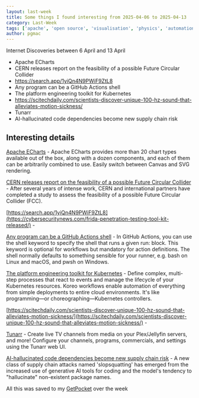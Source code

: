 ```yaml
---
layout: last-week
title: Some things I found interesting from 2025-04-06 to 2025-04-13
category: Last-Week
tags: ['apache', 'open source', 'visualisation', 'physics', 'automation', 'cyber', 'pentest', 'security', 'testing', 'actions', 'github', 'k8s', 'orchestration', 'health', 'travel', 'host your own', 'iptv', 'media', 'streaming', 'ai', 'code', 'dependencies', 'supply chain', 'vulnerability']
author: pgmac
---
```


Internet Discoveries between  6 April and 13 April
- Apache ECharts
- CERN releases report on the feasibility of a possible Future Circular Collider
- https://search.app/1yiQn4N9PWiF9ZtL8
- Any program can be a GitHub Actions shell
- The platform engineering toolkit for Kubernetes
- https://scitechdaily.com/scientists-discover-unique-100-hz-sound-that-alleviates-motion-sickness/
- Tunarr
- AI-hallucinated code dependencies become new supply chain risk

## Interesting details

<a name='Apache ECharts'>[Apache ECharts](https://echarts.apache.org/en/index.html)</a> - Apache ECharts provides more than 20 chart types available out of the box, along with a dozen components, and each of them can be arbitrarily combined to use. Easily switch between Canvas and SVG rendering.

<a name='CERN releases report on the feasibility of a possible Future Circular Collider'>[CERN releases report on the feasibility of a possible Future Circular Collider](https://home.cern/news/news/accelerators/cern-releases-report-feasibility-possible-future-circular-collider)</a> - After several years of intense work, CERN and international partners have completed a study to assess the feasibility of a possible Future Circular Collider (FCC).

<a name='https://search.app/1yiQn4N9PWiF9ZtL8'>[https://search.app/1yiQn4N9PWiF9ZtL8](https://cybersecuritynews.com/frida-penetration-testing-tool-kit-released/)</a> - 

<a name='Any program can be a GitHub Actions shell'>[Any program can be a GitHub Actions shell](https://yossarian.net/til/post/any-program-can-be-a-github-actions-shell/)</a> - In GitHub Actions, you can use the shell keyword to specify the shell that runs a given run: block. This keyword is optional for workflows but mandatory for action definitions. The shell normally defaults to something sensible for your runner, e.g. bash on Linux and macOS, and pwsh on Windows.

<a name='The platform engineering toolkit for Kubernetes'>[The platform engineering toolkit for Kubernetes](https://koreo.dev)</a> - Define complex, multi-step processes that react to events and manage the lifecycle of your Kubernetes resources. Koreo workflows enable automation of everything from simple deployments to entire cloud environments. It's like programming—or choreographing—Kubernetes controllers.

<a name='https://scitechdaily.com/scientists-discover-unique-100-hz-sound-that-alleviates-motion-sickness/'>[https://scitechdaily.com/scientists-discover-unique-100-hz-sound-that-alleviates-motion-sickness/](https://scitechdaily.com/scientists-discover-unique-100-hz-sound-that-alleviates-motion-sickness/)</a> - 

<a name='Tunarr'>[Tunarr](https://tunarr.com/)</a> - Create live TV channels from media on your Plex/Jellyfin servers, and more! Configure your channels, programs, commercials, and settings using the Tunarr web UI.

<a name='AI-hallucinated code dependencies become new supply chain risk'>[AI-hallucinated code dependencies become new supply chain risk](https://www.bleepingcomputer.com/news/security/ai-hallucinated-code-dependencies-become-new-supply-chain-risk/)</a> - A new class of supply chain attacks named 'slopsquatting' has emerged from the increased use of generative AI tools for coding and the model's tendency to "hallucinate" non-existent package names.

All this was saved to my [GetPocket](https://getpocket.com/) over the week